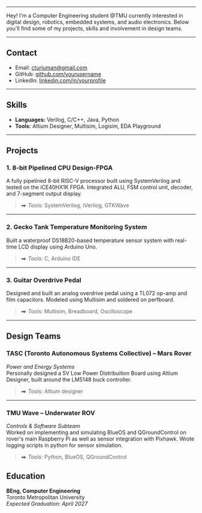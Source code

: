 
---

Hey! I'm a Computer Engineering student @TMU currently interested in digital design, robotics, embedded systems, and audio electronics. Below you'll find some of my projects, skills and involvement in design teams.

---

## Contact

- Email: cturjuman@gmail.com  
- GitHub: [github.com/yourusername](https://github.com/Coco074)  
- LinkedIn: [linkedin.com/in/yourprofile](https://www.linkedin.com/in/christianturjuman/)

---

## Skills

- **Languages:** Verilog, C/C++, Java, Python 
- **Tools:** Altium Designer, Multisim, Logisim, EDA Playground

---

## Projects

### 1. **8-bit Pipelined CPU Design-FPGA**
A fully pipelined 8-bit RISC-V processor built using SystemVerilog and tested on the iCE40HX1K FPGA. Integrated ALU, FSM control unit, decoder, and 7-segment output display.

> ⮕ *Tools:* SystemVerilog, iVerilog, GTKWave  

---

### 2. **Gecko Tank Temperature Monitoring System**
Built a waterproof DS18B20-based temperature sensor system with real-time LCD display using Arduino Uno.

> ⮕ *Tools:* C, Arduino IDE  

---

### 3. **Guitar Overdrive Pedal**
Designed and built an analog overdrive pedal using a TL072 op-amp and film capacitors. Modeled using Multisim and soldered on perfboard.

> ⮕ *Tools:* Multisim, Breadboard, Oscilloscope  

---

## Design Teams

### **TASC (Toronto Autonomous Systems Collective) – Mars Rover**
*Power and Energy Systems*  
Personally designed a 5V Low Power Distribuition Board using Altium Designer, built around the LM5148 buck controller.
> ⮕ *Tools:* Altium designer
---

### **TMU Wave – Underwater ROV**
*Controls & Software Subteam*  
Worked on implementing and simulating BlueOS and QGroundControl on rover's main Raspberry Pi as well as sensor integration with Pixhawk. Wrote logging scripts in python for sensor simulation.
> ⮕ *Tools:* Python, BlueOS, QGroundControl
 
## Education

**BEng, Computer Engineering**  
Toronto Metropolitan University  
_Expected Graduation: April 2027_



